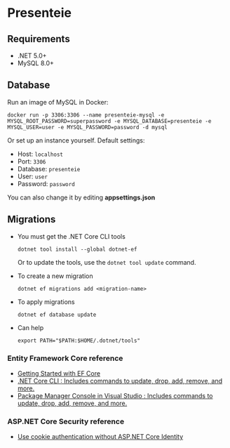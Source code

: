 # Presenteie

## Requirements
* .NET 5.0+
* MySQL 8.0+

## Database
Run an image of MySQL in Docker: 
```shell
docker run -p 3306:3306 --name presenteie-mysql -e MYSQL_ROOT_PASSWORD=superpassword -e MYSQL_DATABASE=presenteie -e MYSQL_USER=user -e MYSQL_PASSWORD=password -d mysql
```

Or set up an instance yourself. Default settings:
* Host: `localhost`
* Port: `3306`
* Database: `presenteie`
* User: `user`
* Password: `password`

You can also change it by editing **appsettings.json**

## Migrations
* You must get the .NET Core CLI tools
    ```shell
    dotnet tool install --global dotnet-ef
    ```
    Or to update the tools, use the `dotnet tool update` command. 


* To create a new migration
    ```shell
    dotnet ef migrations add <migration-name>
    ```

* To apply migrations  
    ```shell
    dotnet ef database update
    ```
  
* Can help
    ```shell
    export PATH="$PATH:$HOME/.dotnet/tools"
    ```
  
### Entity Framework Core reference
* [Getting Started with EF Core](https://docs.microsoft.com/en-us/ef/core/get-started/overview/first-app?tabs=netcore-cli)
* [.NET Core CLI : Includes commands to update, drop, add, remove, and more.](https://docs.microsoft.com/en-us/ef/core/cli/dotnet)
* [Package Manager Console in Visual Studio : Includes commands to update, drop, add, remove, and more.](https://docs.microsoft.com/en-us/ef/core/cli/powershell)

### ASP.NET Core Security reference
* [Use cookie authentication without ASP.NET Core Identity](https://docs.microsoft.com/en-us/aspnet/core/security/authentication/cookie?view=aspnetcore-5.0)

